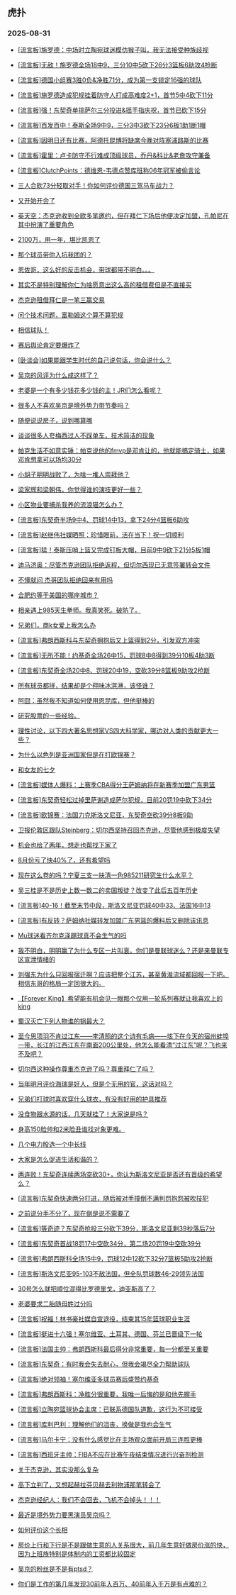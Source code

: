 ## 虎扑 
### 2025-08-31

+ [[流言板]施罗德：中场时立陶宛球迷模仿猴子叫，我无法接受种族歧视](https://bbs.hupu.com/634633642.html)

+ [[流言板]无敌！施罗德全场18中9，三分10中5砍下26分3篮板6助攻4抢断](https://bbs.hupu.com/634632132.html)

+ [[流言板]德国小组赛3胜0负&amp;净胜71分，成为第一支锁定16强的球队](https://bbs.hupu.com/634632450.html)

+ [[流言板]施罗德造成犯规挂着防守人打成高难度2+1，首节5中4砍下11分](https://bbs.hupu.com/634630607.html)

+ [[流言板]强！东契奇单挑萨尔三分投进&amp;摇手指庆祝，首节已砍下15分](https://bbs.hupu.com/634635373.html)

+ [[流言板]百发百中！泰斯全场9中9，三分3中3砍下23分6板1助1断1帽](https://bbs.hupu.com/634632203.html)

+ [[流言板]因明日还有比赛，阿德托昆博将缺席今晚对阵塞浦路斯的比赛](https://bbs.hupu.com/634633619.html)

+ [[流言板]霍里：卢卡防守不行难成顶级球员，乔丹&amp;科比&amp;老詹攻守兼备](https://bbs.hupu.com/634630736.html)

+ [[流言板]ClutchPoints：德维恩-韦德点赞库班称06年冠军被偷言论](https://bbs.hupu.com/634630488.html)

+ [三人合砍73分轻取对手！你如何评价德国三驾马车战力？](https://bbs.hupu.com/634632402.html)

+ [又开始开会了](https://bbs.hupu.com/634628782.html)

+ [英天空：杰克逊收到全欧多笔邀约，但在拜仁下场后他便决定加盟，孔帕尼在其中扮演了重要角色](https://bbs.hupu.com/634630127.html)

+ [2100万，用一年，堪比凯恩了](https://bbs.hupu.com/634628479.html)

+ [那个球员带你入坑我团的？](https://bbs.hupu.com/634627513.html)

+ [恩佐哥，这么好的反击机会，带球都带不明白。。。](https://bbs.hupu.com/634631947.html)

+ [其实不是特别理解你仁为啥愿意出这么高的租借费但是不直接买](https://bbs.hupu.com/634628465.html)

+ [杰克逊租借拜仁是一笔三赢交易](https://bbs.hupu.com/634629289.html)

+ [问个技术问题，富勒姆这个算不算犯规](https://bbs.hupu.com/634632047.html)

+ [相信球队！](https://bbs.hupu.com/634632273.html)

+ [赛后舆论肯定要爆炸了](https://bbs.hupu.com/634632963.html)

+ [[卧谈会]如果能跟学生时代的自己说句话，你会说什么？](https://bbs.hupu.com/634631245.html)

+ [吴京的风评为什么成这样了？](https://bbs.hupu.com/634630262.html)

+ [老婆是一个有多少钱花多少钱的主！JR们怎么看呢？](https://bbs.hupu.com/634632704.html)

+ [很多人不喜欢吴京是境外势力带节奏吗？](https://bbs.hupu.com/634634486.html)

+ [随便说说房子，说到哪算哪](https://bbs.hupu.com/634630897.html)

+ [谈谈很多人夸梅西过人不踩单车，技术简洁的现象](https://bbs.hupu.com/634633427.html)

+ [帕克生活不如意实锤：帕克说他的fmvp是邓肯让的，他就能搞定骑士，如果邓肯想拿可以场均30分](https://bbs.hupu.com/634630775.html)

+ [小胡子明明战败了，为啥一堆人崇拜他？](https://bbs.hupu.com/634631824.html)

+ [梁家辉和梁朝伟，你觉得谁的演技更好一些？](https://bbs.hupu.com/634631020.html)

+ [小区物业要捕杀我养的流浪猫怎么办？](https://bbs.hupu.com/634631136.html)

+ [[流言板]东契奇半场9中4、罚球14中13，拿下24分4篮板6助攻](https://bbs.hupu.com/634635965.html)

+ [[流言板]赵继伟社媒晒照：珍惜眼前，活在当下！祝一切顺利](https://bbs.hupu.com/634631682.html)

+ [[流言板]猛！泰斯压哨上篮又完成钉板大帽，目前9中9砍下21分5板1帽](https://bbs.hupu.com/634631718.html)

+ [迪马济奥：尽管杰克逊团队拒绝返程，但切尔西现已无意签署转会文件](https://bbs.hupu.com/634635791.html)

+ [不懂就问 杰哥团队拒绝回来有用吗](https://bbs.hupu.com/634635610.html)

+ [合肥约等于美国的哪座城市？](https://bbs.hupu.com/634631443.html)

+ [相亲遇上985天生拳师。我真笑死。破防了。](https://bbs.hupu.com/634635274.html)

+ [兄弟们，商k女爱上我怎么办](https://bbs.hupu.com/634635959.html)

+ [[流言板]弗朗西斯科与东契奇拥抱后又上篮得到2分，引发双方冲突](https://bbs.hupu.com/634637067.html)

+ [[流言板]无所不能！约基奇全场26中15，罚球8中8得到39分10板4助3断](https://bbs.hupu.com/634636972.html)

+ [[流言板]东契奇全场20中8、罚球20中19，空砍39分8篮板9助攻2抢断](https://bbs.hupu.com/634637158.html)

+ [所有球员都拼，结果却是个翔味冰淇淋，该怪谁？](https://bbs.hupu.com/634636191.html)

+ [阿囧：虽然我不知道如何使用恩昆库，但他挺棒的](https://bbs.hupu.com/634632613.html)

+ [研究股票的一些经验。](https://bbs.hupu.com/634637213.html)

+ [理性讨论，以下四大著名思想家VS四大科学家，哪边对人类的贡献更大一些？](https://bbs.hupu.com/634632087.html)

+ [为什么以色列是亚洲国家但是在打欧锦赛？](https://bbs.hupu.com/634633661.html)

+ [和女友的七夕](https://bbs.hupu.com/634633792.html)

+ [[流言板]媒体人爆料：上赛季CBA得分王萨姆纳将在新赛季加盟广东男篮](https://bbs.hupu.com/634637340.html)

+ [[流言板]东契奇轻松过掉里萨谢造成萨尔犯规，目前20罚19中砍下34分](https://bbs.hupu.com/634636826.html)

+ [[流言板]欧锦赛：法国力克斯洛文尼亚，东契奇空砍39分8板9助](https://bbs.hupu.com/634637148.html)

+ [卫报伦敦区跟队Steinberg：切尔西坚持召回杰克逊，尽管他感到极度失望](https://bbs.hupu.com/634636210.html)

+ [机会也给了两年，想走也帮找下家了](https://bbs.hupu.com/634636769.html)

+ [8月份亏了快40%了，还有希望吗](https://bbs.hupu.com/634634666.html)

+ [现在这么卷的吗？宁夏三支一扶清一色985211研究生什么水平？](https://bbs.hupu.com/634635443.html)

+ [吴三桂是不是历史上数一数二的卖国叛徒？改变了此后五百年历史](https://bbs.hupu.com/634634685.html)

+ [[流言板]40-16！截至末节中段，斯洛文尼亚罚球40中33、法国16中13](https://bbs.hupu.com/634636733.html)

+ [[流言板]有反转？萨姆纳社媒转发加盟广东男篮的爆料后又删除该讯息](https://bbs.hupu.com/634637573.html)

+ [Mu球迷看齐尔克泽踢球真不会生气的吗](https://bbs.hupu.com/634635625.html)

+ [我不明白，明明赢了为什么专区一片叫衰。你们是曼联球迷么？还是来曼联专区宣泄情绪的](https://bbs.hupu.com/634636420.html)

+ [刘强东为什么只回报宿迁啊？应该把整个江苏，甚至黄淮流域都回报一下吧。相信东哥的格局一定回很大的。](https://bbs.hupu.com/634634331.html)

+ [【Forever King】希望能有机会见一眼那个仅用一轮系列赛就让我喜欢上的king](https://bbs.hupu.com/634634352.html)

+ [蜀汉灭亡下列人物谁的锅最大？](https://bbs.hupu.com/634636015.html)

+ [至今思项羽不肯过江东——李清照的这个诗有毛病——垓下在今天的宿州蚌埠一带，长江的江西江东在南面200公里处，他怎么能看清“过江东”呢？飞也来不及吧？](https://bbs.hupu.com/634633987.html)

+ [切尔西这种操作尊重杰克逊了吗？尊重拜仁了吗？](https://bbs.hupu.com/634636193.html)

+ [当年明月评价海瑞是好人，但是个无用的官，这话对吗？](https://bbs.hupu.com/634637445.html)

+ [兄弟们打球时喜欢穿什么球衣，有没有好用的护具推荐](https://bbs.hupu.com/634635843.html)

+ [没食物跟水源的话，几天就挂了！大家说是吗？](https://bbs.hupu.com/634635179.html)

+ [身高150脸帅和2米脸丑谁找对象更难。](https://bbs.hupu.com/634636646.html)

+ [几个电力股选一个中长线](https://bbs.hupu.com/634636008.html)

+ [大家是怎么促进生活和谐的？](https://bbs.hupu.com/634637118.html)

+ [两连败！东契奇连续两场空砍30+，你认为斯洛文尼亚是否还有晋级的希望么？](https://bbs.hupu.com/634637255.html)

+ [[流言板]东契奇快速两分打进，随后被对手撞倒不满判罚抱怨被吹技犯](https://bbs.hupu.com/634636961.html)

+ [之前说分手不分了，现在倒是说不需要了](https://bbs.hupu.com/634636704.html)

+ [[流言板]等奇迹？东契奇抢投三分砍下39分，斯洛文尼亚剩39秒落后7分](https://bbs.hupu.com/634637006.html)

+ [[流言板]东契奇首战18罚17中空砍34分，第二场20罚19中空砍39分](https://bbs.hupu.com/634637638.html)

+ [[流言板]弗朗西斯科全场15中9，罚球12中12砍下32分7篮板5助攻2抢断](https://bbs.hupu.com/634637195.html)

+ [[流言板]斯洛文尼亚95-103不敌法国，但全队罚球数46-29领先法国](https://bbs.hupu.com/634637238.html)

+ [30号怎么就把顺位混得比罗德里戈，迪亚斯高了？](https://bbs.hupu.com/634638217.html)

+ [老婆要求二胎随母姓过分吗](https://bbs.hupu.com/634638436.html)

+ [[流言板]祝福！林书豪社媒自宣退役，结束其15年篮球职业生涯](https://bbs.hupu.com/634638990.html)

+ [[流言板]挺进十六强！塞尔维亚、土耳其、德国、芬兰已晋级下一轮](https://bbs.hupu.com/634638401.html)

+ [[流言板]法国主帅：弗朗西斯科最后得分非常重要，每一分都至关重要](https://bbs.hupu.com/634638594.html)

+ [[流言板]东契奇：有时我会失去耐心，但我会竭尽全力帮助球队](https://bbs.hupu.com/634638365.html)

+ [[流言板]绝对领袖！塞尔维亚多球员赛后盛赞约基奇](https://bbs.hupu.com/634638381.html)

+ [[流言板]弗朗西斯科：净胜分很重要，我唯一后悔的是和他先握手](https://bbs.hupu.com/634638338.html)

+ [[流言板]立陶宛篮球协会主席：已联系德国队道歉，这行为不可接受](https://bbs.hupu.com/634638352.html)

+ [[流言板]库利巴利：理解他们的沮丧，换做是我也会生气](https://bbs.hupu.com/634638609.html)

+ [[流言板]马尔卡宁：没有什么感觉比在主场观众面前开局三连胜更棒](https://bbs.hupu.com/634638630.html)

+ [[流言板]西班牙主帅：FIBA不应在比赛午夜结束情况进行兴奋剂检测](https://bbs.hupu.com/634638394.html)

+ [关于杰克逊，其实没那么复杂](https://bbs.hupu.com/634637628.html)

+ [高下立判了，又想起赫拉芬贝赫去利物浦那笔转会了](https://bbs.hupu.com/634637230.html)

+ [杰克逊经纪人：我们不会回去，飞机不会掉头！！！](https://bbs.hupu.com/634637002.html)

+ [最近是境外势力要黑演员吴京吗？](https://bbs.hupu.com/634638684.html)

+ [如何评价这个长相](https://bbs.hupu.com/634638731.html)

+ [房价上行和下行是不是跟做生意的人关系很大，前几年生意好做房价涨的快，因为上班族特别是体制内的工资都比较固定](https://bbs.hupu.com/634638882.html)

+ [吴京的粉丝是不是有ptsd？](https://bbs.hupu.com/634638583.html)

+ [你们是工作的第几年发现30前年入百万、40前年入千万是有点难的？](https://bbs.hupu.com/634639048.html)

